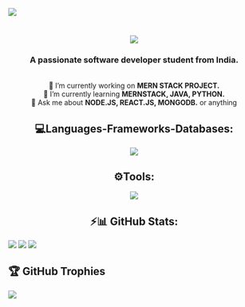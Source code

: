 [![](https://visitcount.itsvg.in/api?id=Sino-T05&icon=8&color=0)](https://visitcount.itsvg.in)

<h1 align="center">
    <img src="https://readme-typing-svg.herokuapp.com/?font=Righteous&size=35&center=true&vCenter=true&width=500&height=70&duration=4000&lines=Hi+I'm+Ashish+Muchahary!;" />
</h1>

<h3 align="center">A passionate software developer student from India.</h3>

<br/>

<div align="center">
🌱 I’m currently working on <strong>MERN STACK PROJECT.</strong><br>
🌱 I’m currently learning <strong>MERNSTACK, JAVA, PYTHON.</strong><br>
💬 Ask me about <strong>NODE.JS, REACT.JS, MONGODB.</strong> or anything
</div>
 
<h2 align="center">💻Languages-Frameworks-Databases: </h2>
<p align="center">
  <a href="https://skillicons.dev">
    <img src="https://skillicons.dev/icons?i=c,mysql,cpp,js,html,css,tailwindcss,python,java,nodejs,react,express,mongodb" />
  </a>
</p> 

<h2 align="center">⚙️Tools: </h2>
<p align="center">
  <a href="https://skillicons.dev">
    <img src="https://skillicons.dev/icons?i=figma,vscode,git,github,npm,powershell,bash" />
  </a>
</p> 

<h2 align="center">⚡📊 GitHub Stats: </h2>

![](https://github-readme-stats.vercel.app/api?username=Sino-T05&theme=dark&hide_border=false&include_all_commits=false&count_private=false)</a>
![](https://github-readme-streak-stats.herokuapp.com/?user=Sino-T05&theme=dark&hide_border=false)
![](https://github-readme-stats.vercel.app/api/top-langs/?username=Sino-T05&theme=dark&hide_border=false&include_all_commits=false&count_private=false&layout=compact)

## 🏆 GitHub Trophies
![](https://github-profile-trophy.vercel.app/?username=Sino-T05&theme=radical&no-frame=true&no-bg=true&margin-w=4)




